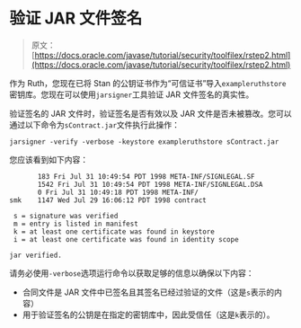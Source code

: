 # 验证 JAR 文件签名

> 原文： [https://docs.oracle.com/javase/tutorial/security/toolfilex/rstep2.html](https://docs.oracle.com/javase/tutorial/security/toolfilex/rstep2.html)

作为 Ruth，您现在已将 Stan 的公钥证书作为“可信证书”导入`exampleruthstore`密钥库。您现在可以使用`jarsigner`工具验证 JAR 文件签名的真实性。

验证签名的 JAR 文件时，验证签名是否有效以及 JAR 文件是否未被篡改。您可以通过以下命令为`sContract.jar`文件执行此操作：

```
jarsigner -verify -verbose -keystore exampleruthstore sContract.jar 

```

您应该看到如下内容：

```
       183 Fri Jul 31 10:49:54 PDT 1998 META-INF/SIGNLEGAL.SF
       1542 Fri Jul 31 10:49:54 PDT 1998 META-INF/SIGNLEGAL.DSA
       0 Fri Jul 31 10:49:18 PDT 1998 META-INF/
smk    1147 Wed Jul 29 16:06:12 PDT 1998 contract

 s = signature was verified 
 m = entry is listed in manifest
 k = at least one certificate was found in keystore
 i = at least one certificate was found in identity scope

jar verified.

```

请务必使用`-verbose`选项运行命令以获取足够的信息以确保以下内容：

*   合同文件是 JAR 文件中已签名且其签名已经过验证的文件（这是`s`表示的内容）
*   用于验证签名的公钥是在指定的密钥库中，因此受信任（这是`k`表示的）。
